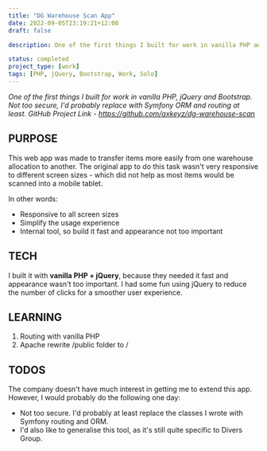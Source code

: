 ```yaml
---
title: "DG Warehouse Scan App"
date: 2022-09-05T23:19:21+12:00
draft: false

description: One of the first things I built for work in vanilla PHP and jQuery + Bootstrap. Not too secure, nowadays I would've used Symfony routing & ORM, but well, it works.

status: completed
project_type: [work]
tags: [PHP, jQuery, Bootstrap, Work, Solo]
---
```


*One of the first things I built for work in vanilla PHP, jQuery and Bootstrap. Not too secure, I'd probably replace with Symfony ORM and routing at least. GitHub Project Link - https://github.com/axkeyz/dg-warehouse-scan*

## PURPOSE

This web app was made to transfer items more easily from one warehouse allocation to another. The original app to do this task wasn't very responsive to different screen sizes - which did not help as most items would be scanned into a mobile tablet.

In other words:
- Responsive to all screen sizes
- Simplify the usage experience
- Internal tool, so build it fast and appearance not too important

## TECH

I built it with __vanilla PHP + jQuery__, because they needed it fast and appearance wasn't too important. I had some fun using jQuery to reduce the number of clicks for a smoother user experience.

## LEARNING

1. Routing with vanilla PHP
2. Apache rewrite /public folder to /

## TODOS

The company doesn't have much interest in getting me to extend this app. However, I would probably do the following one day:
- Not too secure. I'd probably at least replace the classes I wrote with Symfony routing and ORM.
- I'd also like to generalise this tool, as it's still quite specific to Divers Group.
